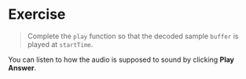 # Exercise

> Complete the `play` function so that the decoded sample `buffer` is played at `startTime`.

You can listen to how the audio is supposed to sound by clicking **Play Answer**.